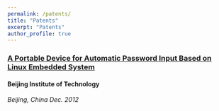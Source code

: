 ```yaml
---
permalink: /patents/
title: "Patents"
excerpt: "Patents"
author_profile: true
---
```


### [A Portable Device for Automatic Password Input Based on Linux Embedded System](https://patents.google.com/patent/CN103136489B/en:)
#### Beijing Institute of Technology
*Beijing, China Dec. 2012* <br/>
















